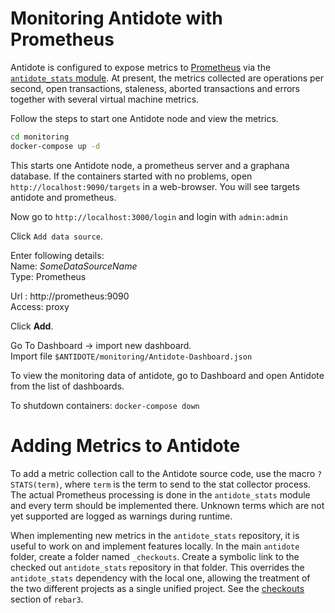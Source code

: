 # Monitoring Antidote with Prometheus

Antidote is configured to expose metrics to [Prometheus](https://prometheus.io/) via the [`antidote_stats` module](https://github.com/AntidoteDB/antidote_stats).
At present, the metrics collected are operations per second, open transactions, staleness, aborted transactions and errors together with several virtual machine metrics.

Follow the steps to start one Antidote node and view the metrics.

```bash
cd monitoring
docker-compose up -d
```
This starts one Antidote node, a prometheus server and a graphana database.
If the containers started with no problems, open
`http://localhost:9090/targets` in a web-browser. You will see targets antidote and prometheus.

Now go to
`http://localhost:3000/login` and login with
`admin:admin`


Click `Add data source`.

Enter following details:  
Name: *SomeDataSourceName*  
Type: Prometheus

Url : http://prometheus:9090   
Access: proxy

Click **Add**.

Go To
Dashboard -> import new dashboard.  
Import file `$ANTIDOTE/monitoring/Antidote-Dashboard.json`

To view the monitoring data of antidote, go to Dashboard and open Antidote from the list of dashboards.

To shutdown containers:
`docker-compose down`




# Adding Metrics to Antidote

To add a metric collection call to the Antidote source code, use the macro `?STATS(term)`, where `term` is the term to send to the stat collector process.
The actual Prometheus processing is done in the `antidote_stats` module and every term should be implemented there.
Unknown terms which are not yet supported are logged as warnings during runtime.

When implementing new metrics in the `antidote_stats` repository, it is useful to work on and implement features locally.
In the main `antidote` folder, create a folder named `_checkouts`. 
Create a symbolic link to the checked out `antidote_stats` repository in that folder.
This overrides the `antidote_stats` dependency with the local one, allowing the treatment of the two different projects as a single unified project.
See the [checkouts](https://www.rebar3.org/docs/dependencies#section-checkout-dependencies) section of `rebar3`.